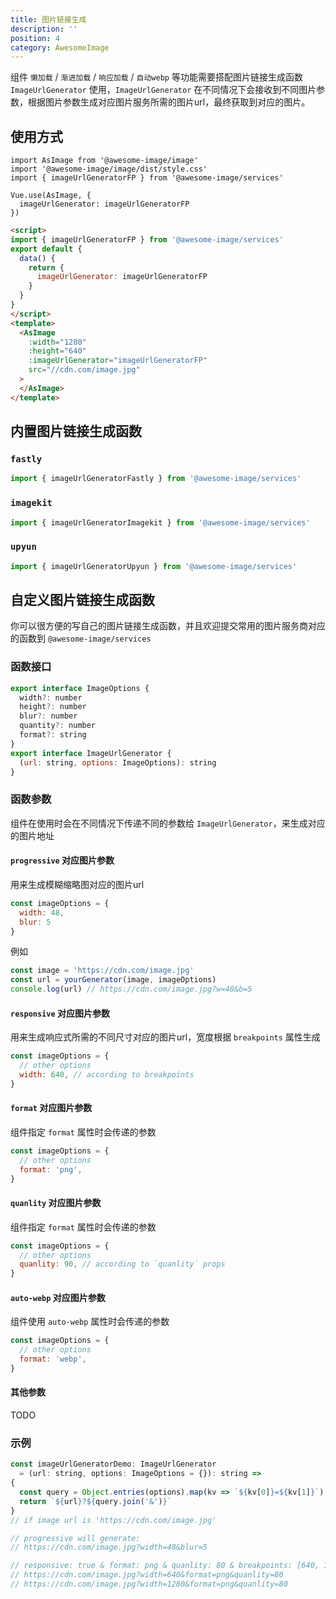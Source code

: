 ```yaml
---
title: 图片链接生成
description: ''
position: 4
category: AwesomeImage
---
```


组件 `懒加载` / `渐进加载` / `响应加载` / `自动webp` 等功能需要搭配图片链接生成函数 `ImageUrlGenerator` 使用，`ImageUrlGenerator` 在不同情况下会接收到不同图片参数，根据图片参数生成对应图片服务所需的图片url，最终获取到对应的图片。

## 使用方式

<code-group>

  <code-block label="Global" active>

  ```js[main.js]
  import AsImage from '@awesome-image/image'
  import '@awesome-image/image/dist/style.css'
  import { imageUrlGeneratorFP } from '@awesome-image/services'

  Vue.use(AsImage, {
    imageUrlGenerator: imageUrlGeneratorFP 
  })

  ```
  </code-block>

  <code-block label="Local">

  ```html
  <script>
  import { imageUrlGeneratorFP } from '@awesome-image/services'
  export default {
    data() {
      return {
        imageUrlGenerator: imageUrlGeneratorFP
      }
    }
  }
  </script>
  <template>
    <AsImage
      :width="1280"
      :height="640"
      :imageUrlGenerator="imageUrlGeneratorFP"
      src="//cdn.com/image.jpg"
    >
    </AsImage>
  </template>
  ```
  </code-block>

</code-group>

## 内置图片链接生成函数
### `fastly`
```js
import { imageUrlGeneratorFastly } from '@awesome-image/services'
```
### `imagekit`
```js
import { imageUrlGeneratorImagekit } from '@awesome-image/services'
```
### `upyun`
```js
import { imageUrlGeneratorUpyun } from '@awesome-image/services'
```

## 自定义图片链接生成函数
你可以很方便的写自己的图片链接生成函数，并且欢迎提交常用的图片服务商对应的函数到 `@awesome-image/services`
### 函数接口
```js
export interface ImageOptions {
  width?: number
  height?: number
  blur?: number
  quantity?: number
  format?: string
}
export interface ImageUrlGenerator {
  (url: string, options: ImageOptions): string
}

```

### 函数参数
组件在使用时会在不同情况下传递不同的参数给 `ImageUrlGenerator`，来生成对应的图片地址
#### `progressive` 对应图片参数
用来生成模糊缩略图对应的图片url
````js
const imageOptions = {
  width: 48,
  blur: 5
}
````
例如
```js
const image = 'https://cdn.com/image.jpg'
const url = yourGenerator(image, imageOptions) 
console.log(url) // https://cdn.com/image.jpg?w=48&b=5
```

#### `responsive` 对应图片参数
用来生成响应式所需的不同尺寸对应的图片url，宽度根据 `breakpoints` 属性生成
````js
const imageOptions = {
  // other options
  width: 640, // according to breakpoints
}
````
#### `format` 对应图片参数
组件指定 `format` 属性时会传递的参数
````js
const imageOptions = {
  // other options
  format: 'png',
}
````

#### `quanlity` 对应图片参数
组件指定 `format` 属性时会传递的参数
````js
const imageOptions = {
  // other options
  quanlity: 90, // according to `quanlity` props
}
````

#### `auto-webp` 对应图片参数
组件使用 `auto-webp` 属性时会传递的参数
````js
const imageOptions = {
  // other options
  format: 'webp',
}
````

#### 其他参数
TODO

### 示例
```js
const imageUrlGeneratorDemo: ImageUrlGenerator
  = (url: string, options: ImageOptions = {}): string =>
{
  const query = Object.entries(options).map(kv => `${kv[0]}=${kv[1]}`)
  return `${url}?${query.join('&')}`
}
// if image url is 'https://cdn.com/image.jpg'

// progressive will generate:
// https://cdn.com/image.jpg?width=48&blur=5

// responsive: true & format: png & quanlity: 80 & breakpoints: [640, 1280] will generate:
// https://cdn.com/image.jpg?width=640&format=png&quanlity=80
// https://cdn.com/image.jpg?width=1280&format=png&quanlity=80

```